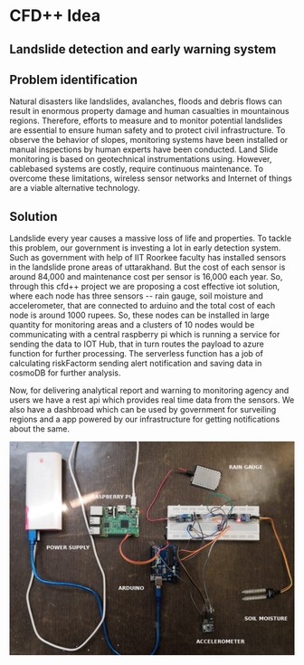 # CFD++ Idea

## Landslide detection and early warning system

## Problem identification

Natural disasters like landslides, avalanches, floods and debris flows can result in enormous property damage and human casualties in mountainous regions. Therefore, efforts to measure and to monitor potential landslides are essential to ensure human safety and to protect civil infrastructure. To observe the behavior of slopes, monitoring systems have been installed or manual inspections by human experts have been conducted. Land Slide monitoring is based on geotechnical instrumentations using. However, cablebased systems are costly, require continuous maintenance. To overcome these limitations, wireless sensor networks and Internet of things are a viable alternative technology. 

## Solution

Landslide every year causes a massive loss of life and properties. To tackle this problem, our government is investing a lot in early detection system. Such as government with help of IIT Roorkee faculty has installed sensors in the landslide prone areas of uttarakhand. But the cost of each sensor is around 84,000 and maintenance cost per sensor is 16,000 each year. So, through this cfd++ project we are proposing a cost effective iot solution, where each node has three sensors -- rain gauge, soil moisture and accelerometer, that are connected to arduino and the total cost of each node is around 1000 rupees. So, these nodes can be installed in large quantity for monitoring areas and a clusters of 10 nodes would be communicating with a central raspberry pi which is running a service for sending the data to IOT Hub, that in turn routes the payload to azure function for further processing. The serverless function has a job of calculating riskFactorm sending alert notification and saving data in cosmoDB for further analysis.


Now, for delivering analytical report and warning to monitoring agency and users we have a rest api which provides real time data from the sensors. We also have a dashbroad which can be used by government for surveiling regions and a app powered  by our infrastructure for getting notifications about the same.   

![](images/iot_setup.jpg)
